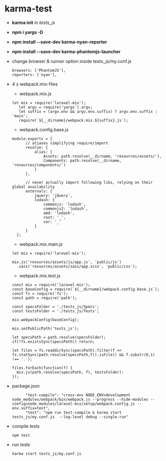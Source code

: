 # karma-test

* **karma init** in *tests_js*
* **npm i yargs -D**
* **npm install --save-dev karma-nyan-reporter**
* **npm install --save-dev karma-phantomjs-launcher**

* change *browser* & *runner* option inside tests_js/my.conf.js

  ```
  browsers: ['PhantomJS'],
  reporters: ['nyan'],
  ```
	  
	  
* 4 x webpack.mix-files
  * webpack.mix.js  
  ```
  let mix = require('laravel-mix');
     let argv = require('yargs').argv;
     let suffix = (argv.env && argv.env.suffix) ? argv.env.suffix : 'main';
     require(`${__dirname}/webpack.mix.${suffix}.js`);
  ```
  
  * webpack.config.base.js 
  
  ```
  module.exports = {
		// aliases simplifying require/import
		resolve: {
			alias: {
				Assets: path.resolve(__dirname, 'resources/assets/'),
				Components: path.resolve(__dirname, 'resources/components/')
			}
		},
	
		// never actually import following libs, relying on their global availability
		externals: {
			jquery: 'jQuery',
			lodash: {
				commonjs: 'lodash',
				commonjs2: 'lodash',
				amd: 'lodash',
				root: '_',
				var: '_'
			}
		}
	};

  ```
  * webpack.mix.main.js
  
  ```
  let mix = require('laravel-mix');
  
  mix.js('resources/assets/js/app.js', 'public/js')
  	.sass('resources/assets/sass/app.scss', 'public/css');
  ```
  * webpack.mix.test.js
  
  ```
  const mix = require('laravel-mix');
  const baseConfig = require(`${__dirname}/webpack.config.base.js`);
  const fs = require('fs');
  const path = require('path');
  
  const specsFolder = './tests_js/Specs';
  const testsFolder = './tests_js/Tests';
  
  mix.webpackConfig(baseConfig);
  
  mix.setPublicPath('tests_js');
  
  let specsPath = path.resolve(specsFolder);
  if(!fs.existsSync(specsPath)) return;
  
  let files = fs.readdirSync(specsPath).filter(f => fs.statSync(path.resolve(specsPath,f)).isFile() && f.substr(0,1) !== '.');
  
  files.forEach(function(f) {
  	mix.js(path.resolve(specsPath, f), testsFolder);
  });
   ```

* package.json

  ```
        "test-compile": "cross-env NODE_ENV=development node_modules/webpack/bin/webpack.js --progress --hide-modules --config=node_modules/laravel-mix/setup/webpack.config.js --env.suffix=test",
        "test": "npm run test-compile & karma start tests_js/my.conf.js  --log-level debug --single-run"
   ```
  
* compile tests
  ```
  npm test
  ```
  
* run tests
  ```
  karma start tests_js/my.conf.js
  ```